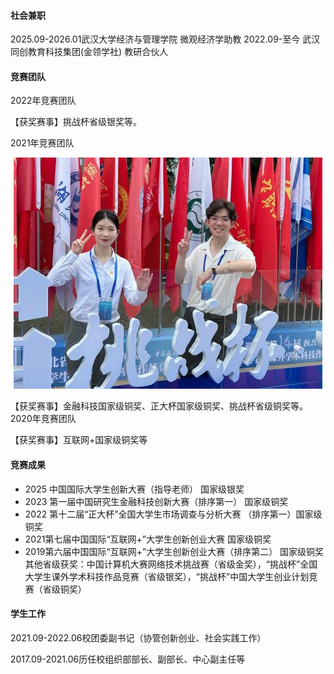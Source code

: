 


#### 社会兼职
2025.09-2026.01武汉大学经济与管理学院 微观经济学助教
2022.09-至今 武汉同创教育科技集团(金领学社) 教研合伙人
#### 竞赛团队
2022年竞赛团队

【获奖赛事】挑战杯省级银奖等。


2021年竞赛团队

<center>
  <img src="static/assets/img/1.png" alt="2021年竞赛团队">
</center>


【获奖赛事】金融科技国家级铜奖、正大杯国家级铜奖、挑战杯省级铜奖等。
2020年竞赛团队



【获奖赛事】互联网+国家级铜奖等



#### 竞赛成果
- 2025 中国国际大学生创新大赛（指导老师） 国家级银奖
- 2023 第一届中国研究生金融科技创新大赛（排序第一） 国家级铜奖
- 2022 第十二届“正大杯”全国大学生市场调查与分析大赛 （排序第一）国家级铜奖
- 2021第七届中国国际“互联网+”大学生创新创业大赛 国家级铜奖
- 2019第六届中国国际“互联网+”大学生创新创业大赛（排序第二） 国家级铜奖
其他省级获奖：中国计算机大赛网络技术挑战赛（省级金奖），“挑战杯”全国大学生课外学术科技作品竞赛（省级银奖），“挑战杯”中国大学生创业计划竞赛（省级铜奖）


#### 学生工作


2021.09-2022.06校团委副书记（协管创新创业、社会实践工作）



2017.09-2021.06历任校组织部部长、副部长、中心副主任等